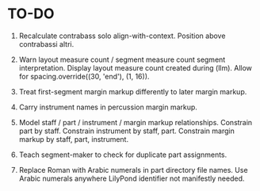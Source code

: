 TO-DO
=====

1.  Recalculate contrabass solo align-with-context.
    Position above contrabassi altri.

2.  Warn layout measure count / segment measure count segment interpretation.
    Display layout measure count created during (llm).
    Allow for spacing.override((30, 'end'), (1, 16)).

3.  Treat first-segment margin markup differently to later margin markup.

4.  Carry instrument names in percussion margin markup.

5.  Model staff / part / instrument / margin markup relationships.
    Constrain part by staff.
    Constrain instrument by staff, part.
    Constrain margin markup by staff, part, instrument.

6.  Teach segment-maker to check for duplicate part assignments.

7.  Replace Roman with Arabic numerals in part directory file names.
    Use Arabic numerals anywhere LilyPond identifier not manifestly needed.
